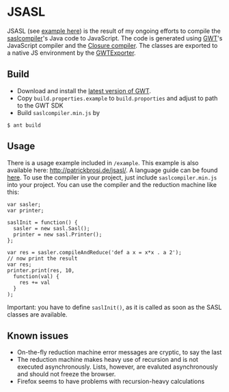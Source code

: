 # JSASL

JSASL (see [example here](http://patrickbrosi.de/jsasl)) is the result of my ongoing efforts to compile the [saslcompiler](https://github.com/patrickbr/saslcompiler)'s Java code to JavaScript. The code is generated using [GWT](http://www.gwtproject.org/)'s JavaScript compiler and the [Closure compiler](https://developers.google.com/closure/compiler/). The classes are exported to a native JS environment by the [GWTExporter](http://code.google.com/p/gwt-exporter/).

## Build
* Download and install the [latest version of GWT](http://www.gwtproject.org/download.html).
* Copy `build.properties.example` to `build.proporties` and adjust to path to the GWT SDK
* Build `saslcompiler.min.js` by
```
$ ant build
```

## Usage

There is a usage example included in `/example`. This example is also available here: http://patrickbrosi.de/jsasl/. A language guide can be found [here](http://patrickbrosi.de/jsasl/manual.html).
To use the compiler in your project, just include `saslcompiler.min.js` into your project. You can use the compiler and the reduction machine like this:

```
var sasler;
var printer;

saslInit = function() {
  sasler = new sasl.Sasl();
  printer = new sasl.Printer();
};

var res = sasler.compileAndReduce('def a x = x*x . a 2');
// now print the result
var res;
printer.print(res, 10,
  function(val) {
    res += val
  }
);
```
Important: you have to define ```saslInit()```, as it is called as soon as the SASL classes are available.

## Known issues
* On-the-fly reduction machine error messages are cryptic, to say the last
* The reduction machine makes heavy use of recursion and is not executed asynchronously. Lists, however, are evaluted asynchronously and should not freeze the browser.
* Firefox seems to have problems with recursion-heavy calculations
